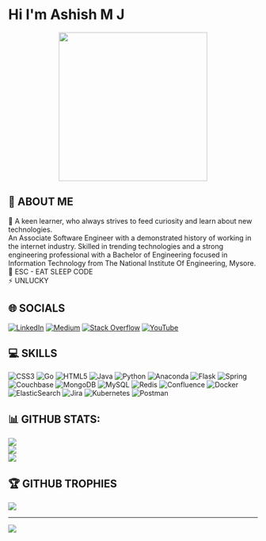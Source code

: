 # Hi I'm Ashish M J
<p align="center">
  <img src="https://user-images.githubusercontent.com/73954439/187063930-01ac3ca9-cf55-4ca1-875b-232f37a2c38e.png" width="300" height="300"/>
</p>

## 💫 ABOUT ME
🌱 A keen learner, who always strives to feed curiosity and learn about new technologies.<br> An Associate Software Engineer with a demonstrated history of working in the internet industry. Skilled in trending technologies and a strong engineering professional with a Bachelor of Engineering focused in Information Technology from The National Institute Of Engineering, Mysore.
<br>💬 ESC - EAT SLEEP CODE <br>⚡ UNLUCKY <br>

## 🌐 SOCIALS
[![LinkedIn](https://img.shields.io/badge/LinkedIn-%230077B5.svg?logo=linkedin&logoColor=white)](https://linkedin.com/in/https://www.linkedin.com/in/ashish-mj/) [![Medium](https://img.shields.io/badge/Medium-12100E?logo=medium&logoColor=white)](https://medium.com/@https://medium.com/@ashishmj) [![Stack Overflow](https://img.shields.io/badge/-Stackoverflow-FE7A16?logo=stack-overflow&logoColor=white)](https://stackoverflow.com/users/https://stackoverflow.com/users/14958077/ashish-m-j) [![YouTube](https://img.shields.io/badge/YouTube-%23FF0000.svg?logo=YouTube&logoColor=white)](https://youtube.com/c/https://www.youtube.com/channel/UCgsQcBALkM7shobsiFI5ybA) 

## 💻 SKILLS
![CSS3](https://img.shields.io/badge/css3-%231572B6.svg?style=for-the-badge&logo=css3&logoColor=white) ![Go](https://img.shields.io/badge/go-%2300ADD8.svg?style=for-the-badge&logo=go&logoColor=white) ![HTML5](https://img.shields.io/badge/html5-%23E34F26.svg?style=for-the-badge&logo=html5&logoColor=white) ![Java](https://img.shields.io/badge/java-%23ED8B00.svg?style=for-the-badge&logo=java&logoColor=white) ![Python](https://img.shields.io/badge/python-3670A0?style=for-the-badge&logo=python&logoColor=ffdd54) ![Anaconda](https://img.shields.io/badge/Anaconda-%2344A833.svg?style=for-the-badge&logo=anaconda&logoColor=white) ![Flask](https://img.shields.io/badge/flask-%23000.svg?style=for-the-badge&logo=flask&logoColor=white) ![Spring](https://img.shields.io/badge/spring-%236DB33F.svg?style=for-the-badge&logo=spring&logoColor=white) ![Couchbase](https://img.shields.io/badge/Couchbase-EA2328?style=for-the-badge&logo=couchbase&logoColor=white) ![MongoDB](https://img.shields.io/badge/MongoDB-%234ea94b.svg?style=for-the-badge&logo=mongodb&logoColor=white) ![MySQL](https://img.shields.io/badge/mysql-%2300f.svg?style=for-the-badge&logo=mysql&logoColor=white) ![Redis](https://img.shields.io/badge/redis-%23DD0031.svg?style=for-the-badge&logo=redis&logoColor=white) ![Confluence](https://img.shields.io/badge/confluence-%23172BF4.svg?style=for-the-badge&logo=confluence&logoColor=white) ![Docker](https://img.shields.io/badge/docker-%230db7ed.svg?style=for-the-badge&logo=docker&logoColor=white) ![ElasticSearch](https://img.shields.io/badge/-ElasticSearch-005571?style=for-the-badge&logo=elasticsearch) ![Jira](https://img.shields.io/badge/jira-%230A0FFF.svg?style=for-the-badge&logo=jira&logoColor=white) ![Kubernetes](https://img.shields.io/badge/kubernetes-%23326ce5.svg?style=for-the-badge&logo=kubernetes&logoColor=white) ![Postman](https://img.shields.io/badge/Postman-FF6C37?style=for-the-badge&logo=postman&logoColor=white)
## 📊 GITHUB STATS:
![](https://github-readme-stats.vercel.app/api?username=ashish-mj&theme=dark&hide_border=true&include_all_commits=true&count_private=true)<br/>
![](https://github-readme-streak-stats.herokuapp.com/?user=ashish-mj&theme=dark&hide_border=true)<br/>
![](https://github-readme-stats.vercel.app/api/top-langs/?username=ashish-mj&theme=dark&hide_border=true&include_all_commits=true&count_private=true&layout=compact)

## 🏆 GITHUB TROPHIES
![](https://github-profile-trophy.vercel.app/?username=ashish-mj&theme=juicyfresh&no-frame=true&no-bg=true&margin-w=4)

---
[![](https://visitcount.itsvg.in/api?id=ashish-mj&icon=5&color=12)](https://visitcount.itsvg.in)
